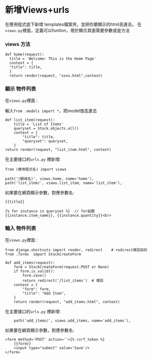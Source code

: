 # 新增Views+urls


在應用程式底下新增 templates檔案夾，並把你要顯示的html丟進去。
在`views.py`裡面，定義可以funtion，用於顯示頁面需要參數或是方法

### views 方法

    def home(request):
      title = 'Welcome: This is the Home Page'
      context = {
      "title": title,
      }
      return render(request, "xxxx.html",context)

### 顯示 物件列表

在`views.py`裡面 :

輸入`from .models import *`，把model值丟進去
      
    def list_item(request):
        title = 'List of Items'
        queryset = Stock.objects.all()
        context = {
            "title": title,
            "queryset": queryset,
        }
	return render(request, "list_item.html", context)
      
在主要接口的`urls.py` 裡新增:

    from (應用程式名) import views

    path('(網域名)', views.home, name='home'),
    path('list_item/', views.list_item, name='list_item'),
    
如果要在網頁顯示參數，對應參數名:

    {{title}}

	{% for instance in queryset %}  // for迴圈
	{{instance.item_name}}, {{instance.quantity}}<br>

### 輸入 物件列表

在`views.py`裡面 :

	from django.shortcuts import render, redirect    # redirect導回目的
	from .forms  import StockCreateForm

	def add_items(request):
		form = StockCreateForm(request.POST or None)
		if form.is_valid():
			form.save()
			return redirect('/list_items')  # 導回
		context = {
			"form": form,
			"title": "Add Item",
		}
		return render(request, "add_items.html", context)
		
		
在主要接口的`urls.py` 裡新增:

		path('add_items/', views.add_items, name='add_items'),
		
如果要在網頁顯示參數，對應參數名:

	<form method='POST' action=''>{% csrf_token %}
		{{form}}
        <input type="submit" value='Save'/>
    </form>
